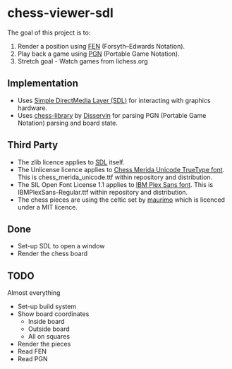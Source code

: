 chess-viewer-sdl
================

The goal of this project is to:
1. Render a position using [FEN](FEN) (Forsyth–Edwards Notation).
2. Play back a game using [PGN](PGN) (Portable Game Notation).
3. Stretch goal - Watch games from lichess.org

## Implementation

* Uses [Simple DirectMedia Layer (SDL)](SDL) for interacting with
  graphics hardware.
* Uses [chess-library](2) by [Disservin](3) for parsing PGN (Portable Game
  Notation) parsing and board state.

## Third Party

- The zlib licence applies to [SDL](SDL) itself.
- The Unlicense licence applies to [Chess Merida Unicode TrueType font](0).
  This is chess_merida_unicode.ttf within repository and distribution.
- The SIL Open Font License 1.1 applies to [IBM Plex Sans font](1).
  This is IBMPlexSans-Regular.ttf  within repository and distribution.
- The chess pieces are using the celtic set by [maurimo](4) which is
  licenced under a MIT licence.


## Done

* Set-up SDL to open a window
* Render the chess board

## TODO

Almost everything

* Set-up build system
* Show board coordinates
  * Inside board
  * Outside board
  * All on squares
* Render the pieces
* Read FEN
* Read PGN

[FEN]: https://en.wikipedia.org/wiki/Forsyth%E2%80%93Edwards_Notation
[PGN]: https://en.wikipedia.org/wiki/Portable_Game_Notation
[SDL]: https://libsdl.org/
[0]: https://github.com/xeyownt/chess_merida_unicode
[1]: https://github.com/IBM/plex
[2]: https://github.com/Disservin/chess-library
[3]: https://github.com/Disservin
[4]: https://github.com/maurimo/chess-art